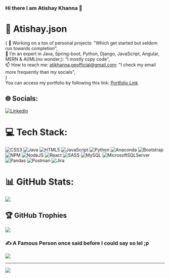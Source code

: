 ### Hi there I am Atishay Khanna 👋

# 💫 Atishay.json
{
 🔭 Working on a ton of personal projects: "Which get started but seldom run towards completion",
 <br>
 🌱 I’m an expert in Java, Spring-boot, Python, Django, JavaScript, Angular, MERN & AI/ML(no wonder;): "I mostly copy code",
  <br>
 📫 How to reach me: atikhanna.geofficial@gmail.com: "I check my email more frequently than my socials",
  <br>
}
<br>
You can access my portfolio by following this link: [Portfolio Link](https://officialjunglee.github.io/profile/)


## 🌐 Socials:
[![LinkedIn](https://img.shields.io/badge/LinkedIn-%230077B5.svg?logo=linkedin&logoColor=white)]([https://linkedin.com/in/fahim-imtiaz/](https://www.linkedin.com/in/atishay-khanna/)) 

# 💻 Tech Stack:
![CSS3](https://img.shields.io/badge/css3-%231572B6.svg?style=for-the-badge&logo=css3&logoColor=white) ![Java](https://img.shields.io/badge/java-%23ED8B00.svg?style=for-the-badge&logo=java&logoColor=white) ![HTML5](https://img.shields.io/badge/html5-%23E34F26.svg?style=for-the-badge&logo=html5&logoColor=white) ![JavaScript](https://img.shields.io/badge/javascript-%23323330.svg?style=for-the-badge&logo=javascript&logoColor=%23F7DF1E) ![Python](https://img.shields.io/badge/python-3670A0?style=for-the-badge&logo=python&logoColor=ffdd54) ![Anaconda](https://img.shields.io/badge/Anaconda-%2344A833.svg?style=for-the-badge&logo=anaconda&logoColor=white) ![Bootstrap](https://img.shields.io/badge/bootstrap-%23563D7C.svg?style=for-the-badge&logo=bootstrap&logoColor=white)  ![NPM](https://img.shields.io/badge/NPM-%23000000.svg?style=for-the-badge&logo=npm&logoColor=white) ![NodeJS](https://img.shields.io/badge/node.js-6DA55F?style=for-the-badge&logo=node.js&logoColor=white) ![React](https://img.shields.io/badge/react-%2320232a.svg?style=for-the-badge&logo=react&logoColor=%2361DAFB) ![SASS](https://img.shields.io/badge/SASS-hotpink.svg?style=for-the-badge&logo=SASS&logoColor=white) ![MySQL](https://img.shields.io/badge/mysql-%2300f.svg?style=for-the-badge&logo=mysql&logoColor=white) ![MicrosoftSQLServer](https://img.shields.io/badge/Microsoft%20SQL%20Sever-CC2927?style=for-the-badge&logo=microsoft%20sql%20server&logoColor=white) ![Pandas](https://img.shields.io/badge/pandas-%23150458.svg?style=for-the-badge&logo=pandas&logoColor=white) ![Postman](https://img.shields.io/badge/Postman-FF6C37?style=for-the-badge&logo=postman&logoColor=white) ![Jira](https://img.shields.io/badge/jira-%230A0FFF.svg?style=for-the-badge&logo=jira&logoColor=white)
# 📊 GitHub Stats:
![](https://github-readme-streak-stats.herokuapp.com/?user=officialjunglee&theme=synthwave&hide_border=false)<br/>

## 🏆 GitHub Trophies
![](https://github-profile-trophy.vercel.app/?username=officialjunglee&theme=tokyonight&no-frame=false&no-bg=false&margin-w=4)

### ✍️ A Famous Person once said before I could say so lel ;p
![](https://quotes-github-readme.vercel.app/api?type=horizontal&theme=radical)

---
[![](https://visitcount.itsvg.in/api?id=officialjunglee&icon=2&color=12)](https://visitcount.itsvg.in)

